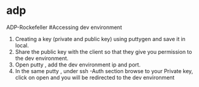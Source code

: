 # adp
ADP-Rockefeller
#Accessing dev environment
1. Creating a key (private and public key) using puttygen and save it in local.
2. Share the public key with the client so that they give you permission to the dev environment.
3. Open putty , add the dev environment ip and port.
4. In the same putty , under ssh -Auth section browse to your Private key, click on open and you will be redirected to the dev environment
